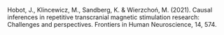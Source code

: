 ﻿---
layout: post
date:   2021-01-01 09:00:00
link: https://www.frontiersin.org/articles/10.3389/fnhum.2020.586448/full
categories: article
year: 2020
---

Hobot, J., Klincewicz, M., Sandberg, K. & Wierzchoń, M. (2021). Causal inferences in repetitive transcranial magnetic stimulation research: Challenges and perspectives. Frontiers in Human Neuroscience, 14, 574.
